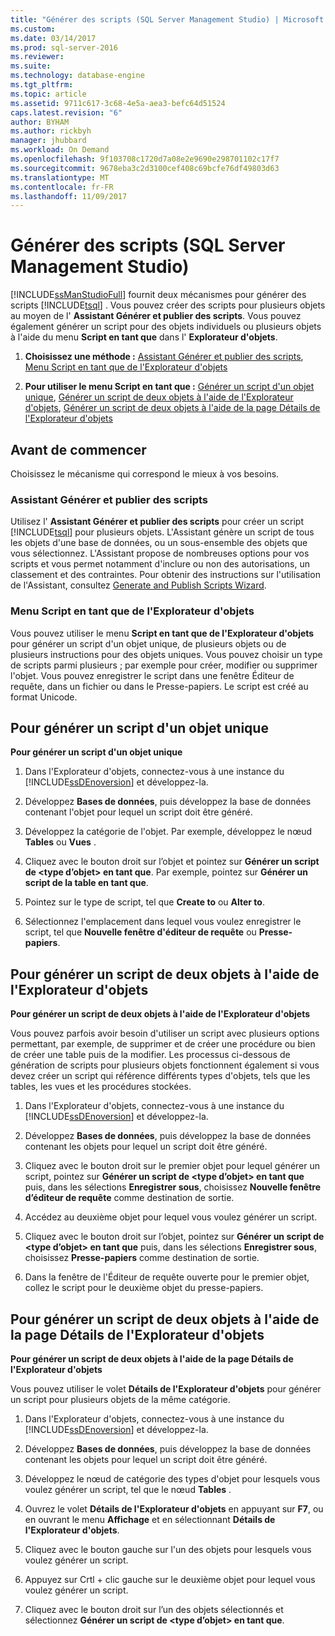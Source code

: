 ```yaml
---
title: "Générer des scripts (SQL Server Management Studio) | Microsoft Docs"
ms.custom: 
ms.date: 03/14/2017
ms.prod: sql-server-2016
ms.reviewer: 
ms.suite: 
ms.technology: database-engine
ms.tgt_pltfrm: 
ms.topic: article
ms.assetid: 9711c617-3c68-4e5a-aea3-befc64d51524
caps.latest.revision: "6"
author: BYHAM
ms.author: rickbyh
manager: jhubbard
ms.workload: On Demand
ms.openlocfilehash: 9f103708c1720d7a08e2e9690e298701102c17f7
ms.sourcegitcommit: 9678eba3c2d3100cef408c69bcfe76df49803d63
ms.translationtype: MT
ms.contentlocale: fr-FR
ms.lasthandoff: 11/09/2017
---
```

# <a name="generate-scripts-sql-server-management-studio"></a>Générer des scripts (SQL Server Management Studio)
  [!INCLUDE[ssManStudioFull](../../includes/ssmanstudiofull-md.md)] fournit deux mécanismes pour générer des scripts [!INCLUDE[tsql](../../includes/tsql-md.md)] . Vous pouvez créer des scripts pour plusieurs objets au moyen de l' **Assistant Générer et publier des scripts**. Vous pouvez également générer un script pour des objets individuels ou plusieurs objets à l'aide du menu **Script en tant que** dans l' **Explorateur d'objets**.  
  
1.  **Choisissez une méthode :**  [Assistant Générer et publier des scripts](#GenPubScriptWiz), [Menu Script en tant que de l'Explorateur d'objets](#OEScriptAsMenu)  
  
2.  **Pour utiliser le menu Script en tant que :**  [Générer un script d'un objet unique](#ScriptSingleObject), [Générer un script de deux objets à l'aide de l'Explorateur d'objets](#ScriptTwoObjectsOE), [Générer un script de deux objets à l'aide de la page Détails de l'Explorateur d'objets](#ScriptTwoObjectsOED)  
  
## <a name="before-you-begin"></a>Avant de commencer  
 Choisissez le mécanisme qui correspond le mieux à vos besoins.  
  
###  <a name="GenPubScriptWiz"></a> Assistant Générer et publier des scripts  
 Utilisez l' **Assistant Générer et publier des scripts** pour créer un script [!INCLUDE[tsql](../../includes/tsql-md.md)] pour plusieurs objets. L'Assistant génère un script de tous les objets d'une base de données, ou un sous-ensemble des objets que vous sélectionnez. L'Assistant propose de nombreuses options pour vos scripts et vous permet notamment d'inclure ou non des autorisations, un classement et des contraintes. Pour obtenir des instructions sur l'utilisation de l'Assistant, consultez [Generate and Publish Scripts Wizard](../../relational-databases/scripting/generate-and-publish-scripts-wizard.md).  
  
###  <a name="OEScriptAsMenu"></a> Menu Script en tant que de l'Explorateur d'objets  
 Vous pouvez utiliser le menu **Script en tant que de l'Explorateur d'objets** pour générer un script d'un objet unique, de plusieurs objets ou de plusieurs instructions pour des objets uniques. Vous pouvez choisir un type de scripts parmi plusieurs ; par exemple pour créer, modifier ou supprimer l'objet. Vous pouvez enregistrer le script dans une fenêtre Éditeur de requête, dans un fichier ou dans le Presse-papiers. Le script est créé au format Unicode.  
  
##  <a name="ScriptSingleObject"></a> Pour générer un script d'un objet unique  
 **Pour générer un script d'un objet unique**  
  
1.  Dans l'Explorateur d'objets, connectez-vous à une instance du [!INCLUDE[ssDEnoversion](../../includes/ssdenoversion-md.md)] et développez-la.  
  
2.  Développez **Bases de données**, puis développez la base de données contenant l'objet pour lequel un script doit être généré.  
  
3.  Développez la catégorie de l'objet. Par exemple, développez le nœud **Tables** ou **Vues** .  
  
4.  Cliquez avec le bouton droit sur l’objet et pointez sur **Générer un script de \<type d’objet> en tant que**. Par exemple, pointez sur **Générer un script de la table en tant que**.  
  
5.  Pointez sur le type de script, tel que **Create to** ou **Alter to**.  
  
6.  Sélectionnez l'emplacement dans lequel vous voulez enregistrer le script, tel que **Nouvelle fenêtre d'éditeur de requête** ou **Presse-papiers**.  
  
##  <a name="ScriptTwoObjectsOE"></a> Pour générer un script de deux objets à l'aide de l'Explorateur d'objets  
 **Pour générer un script de deux objets à l'aide de l'Explorateur d'objets**  
  
 Vous pouvez parfois avoir besoin d'utiliser un script avec plusieurs options permettant, par exemple, de supprimer et de créer une procédure ou bien de créer une table puis de la modifier. Les processus ci-dessous de génération de scripts pour plusieurs objets fonctionnent également si vous devez créer un script qui référence différents types d'objets, tels que les tables, les vues et les procédures stockées.  
  
1.  Dans l'Explorateur d'objets, connectez-vous à une instance du [!INCLUDE[ssDEnoversion](../../includes/ssdenoversion-md.md)] et développez-la.  
  
2.  Développez **Bases de données**, puis développez la base de données contenant les objets pour lequel un script doit être généré.  
  
3.  Cliquez avec le bouton droit sur le premier objet pour lequel générer un script, pointez sur **Générer un script de \<type d’objet> en tant que** puis, dans les sélections **Enregistrer sous**, choisissez **Nouvelle fenêtre d’éditeur de requête** comme destination de sortie.  
  
4.  Accédez au deuxième objet pour lequel vous voulez générer un script.  
  
5.  Cliquez avec le bouton droit sur l’objet, pointez sur **Générer un script de \<type d’objet> en tant que** puis, dans les sélections **Enregistrer sous**, choisissez **Presse-papiers** comme destination de sortie.  
  
6.  Dans la fenêtre de l'Éditeur de requête ouverte pour le premier objet, collez le script pour le deuxième objet du presse-papiers.  
  
##  <a name="ScriptTwoObjectsOED"></a> Pour générer un script de deux objets à l'aide de la page Détails de l'Explorateur d'objets  
 **Pour générer un script de deux objets à l'aide de la page Détails de l'Explorateur d'objets**  
  
 Vous pouvez utiliser le volet **Détails de l'Explorateur d'objets** pour générer un script pour plusieurs objets de la même catégorie.  
  
1.  Dans l'Explorateur d'objets, connectez-vous à une instance du [!INCLUDE[ssDEnoversion](../../includes/ssdenoversion-md.md)] et développez-la.  
  
2.  Développez **Bases de données**, puis développez la base de données contenant les objets pour lequel un script doit être généré.  
  
3.  Développez le nœud de catégorie des types d'objet pour lesquels vous voulez générer un script, tel que le nœud **Tables** .  
  
4.  Ouvrez le volet **Détails de l'Explorateur d'objets** en appuyant sur **F7**, ou en ouvrant le menu **Affichage** et en sélectionnant **Détails de l'Explorateur d'objets**.  
  
5.  Cliquez avec le bouton gauche sur l'un des objets pour lesquels vous voulez générer un script.  
  
6.  Appuyez sur Crtl + clic gauche sur le deuxième objet pour lequel vous voulez générer un script.  
  
7.  Cliquez avec le bouton droit sur l’un des objets sélectionnés et sélectionnez **Générer un script de \<type d’objet> en tant que**.  
  
  
